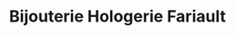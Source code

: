 ---
title: "Bijouterie Hologerie Fariault"
url: /lamballe/bijouterie-hologerie-fariault/
shop: bijoux
---